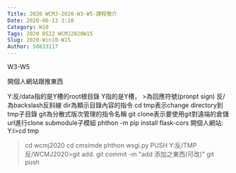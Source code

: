 ```yaml
---
Title: 2020 WCMJ-2020-W3-W5-課程簡介
Date: 2020-06-13 3:10
Category: W10
Tags: 2020 0522 WCMJ2020W15
Slug: 2020-Win10-W15
Author: 50833117
---
```


W3-W5

<!-- PELICAN_END_SUMMARY -->

開個人網站跟推東西

Y:反/data指的是Y槽的root根目錄  Y指的是Y槽，  >為回應符號(pronpt sign)  反/為backslash反斜線  dir為顯示目錄內容的指令 cd tmp表示change directory到tmp子目錄
git為分散式版次管理的指令名稱  git clone表示要使用git對遠端的倉儲url進行clone submodule子模組  phthon -m pip install flask-cors
開個人網站:
Y:l>cd tmp
>cd wcmj2020
>cd cmsimde
>phthon wsgi.py
PUSH
Y:反/TMP反/WCMJ2020>git add.
>git commit -m "add 添加之東西(可改)"
>git push
